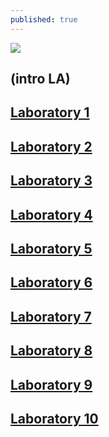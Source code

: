 ```yaml
---
published: true
---
```

![]({{site.baseurl}}/images/DEKU.gif)


## (intro LA)

## [Laboratory 1](https://rovilsuriojr.github.io/Laboratory-1/)

## [Laboratory 2](https://rovilsuriojr.github.io/Laboratory-2/)

## [Laboratory 3](https://rovilsuriojr.github.io/Laboratory-3/)

## [Laboratory 4](https://rovilsuriojr.github.io/Laboratory-4/)

## [Laboratory 5](https://rovilsuriojr.github.io/Laboratory-5/)

## [Laboratory 6](https://rovilsuriojr.github.io/Laboratory-6/)

## [Laboratory 7](https://rovilsuriojr.github.io/Laboratory-7/)

## [Laboratory 8](https://rovilsuriojr.github.io/Laboratory-8/)

## [Laboratory 9](https://rovilsuriojr.github.io/Laboratory-9/)

## [Laboratory 10](https://rovilsuriojr.github.io/Laboratory-10/)
